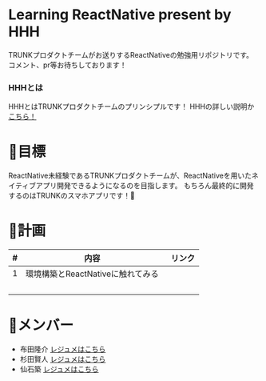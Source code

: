 # Learning ReactNative present by HHH
TRUNKプロダクトチームがお送りするReactNativeの勉強用リポジトリです。コメント、pr等お待ちしております！

### HHHとは
HHHとはTRUNKプロダクトチームのプリンシプルです！
HHHの詳しい説明か[こちら！](http://room.trunk.fm/product/6108)

# :rocket:目標
ReactNative未経験であるTRUNKプロダクトチームが、ReactNativeを用いたネイティブアプリ開発できるようになるのを目指します。
もちろん最終的に開発するのはTRUNKのスマホアプリです！:iphone:

# :calendar:計画

 \# | 内容  |  リンク  
--|---|--
 1 | 環境構築とReactNativeに触れてみる  |  
  |   |  


# :man:メンバー

- 布田隆介 [レジュメはこちら](https://trunk.fm/resumes/206168176)
- 杉田賢人 [レジュメはこちら](https://trunk.fm/resumes/362026446)
- 仙石築 [レジュメはこちら](https://trunk.fm/resumes/2549197)

